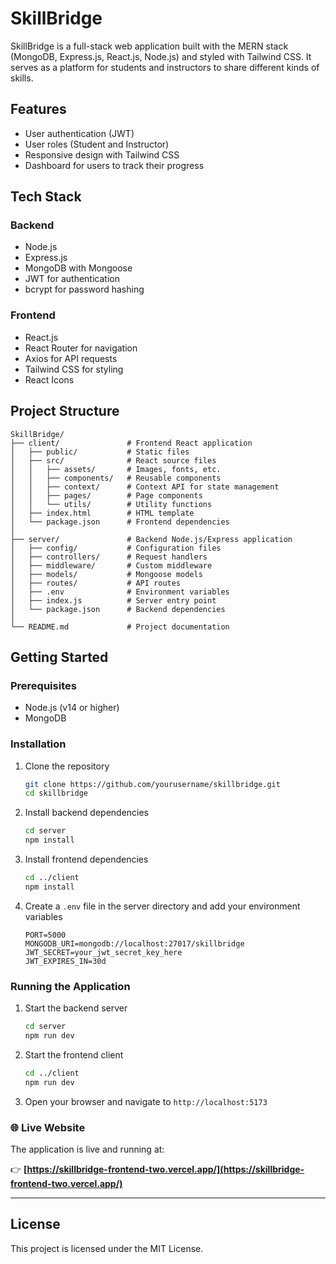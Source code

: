 # SkillBridge

SkillBridge is a full-stack web application built with the MERN stack (MongoDB, Express.js, React.js, Node.js) and styled with Tailwind CSS. It serves as a platform for students and instructors to share different kinds of skills.

## Features

- User authentication (JWT)
- User roles (Student and Instructor)
- Responsive design with Tailwind CSS
- Dashboard for users to track their progress

## Tech Stack

### Backend
- Node.js
- Express.js
- MongoDB with Mongoose
- JWT for authentication
- bcrypt for password hashing

### Frontend
- React.js
- React Router for navigation
- Axios for API requests
- Tailwind CSS for styling
- React Icons

## Project Structure

```
SkillBridge/
├── client/               # Frontend React application
│   ├── public/           # Static files
│   ├── src/              # React source files
│   │   ├── assets/       # Images, fonts, etc.
│   │   ├── components/   # Reusable components
│   │   ├── context/      # Context API for state management
│   │   ├── pages/        # Page components
│   │   └── utils/        # Utility functions
│   ├── index.html        # HTML template
│   └── package.json      # Frontend dependencies
│
├── server/               # Backend Node.js/Express application
│   ├── config/           # Configuration files
│   ├── controllers/      # Request handlers
│   ├── middleware/       # Custom middleware
│   ├── models/           # Mongoose models
│   ├── routes/           # API routes
│   ├── .env              # Environment variables
│   ├── index.js          # Server entry point
│   └── package.json      # Backend dependencies
│
└── README.md             # Project documentation
```

## Getting Started

### Prerequisites

- Node.js (v14 or higher)
- MongoDB

### Installation

1. Clone the repository
   ```bash
   git clone https://github.com/yourusername/skillbridge.git
   cd skillbridge
   ```

2. Install backend dependencies
   ```bash
   cd server
   npm install
   ```

3. Install frontend dependencies
   ```bash
   cd ../client
   npm install
   ```

4. Create a `.env` file in the server directory and add your environment variables
   ```
   PORT=5000
   MONGODB_URI=mongodb://localhost:27017/skillbridge
   JWT_SECRET=your_jwt_secret_key_here
   JWT_EXPIRES_IN=30d
   ```

### Running the Application

1. Start the backend server
   ```bash
   cd server
   npm run dev
   ```

2. Start the frontend client
   ```bash
   cd ../client
   npm run dev
   ```

3. Open your browser and navigate to `http://localhost:5173`

 ### 🌐 Live Website

The application is live and running at:

👉 **[https://skillbridge-frontend-two.vercel.app/](https://skillbridge-frontend-two.vercel.app/)**

---

## License

This project is licensed under the MIT License.
